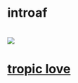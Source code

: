 # introaf

# ![](https://search.naver.com/search.naver?where=image&sm=tab_jum&ie=utf8&query=%EC%95%84%EC%9D%B4%EB%A6%B0#.jpg)

# [tropic love](https://www.youtube.com/watch?v=u6RJv7f__Mg)
